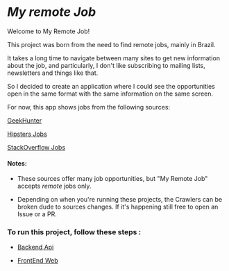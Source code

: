 # *My remote Job*

Welcome to My Remote Job!

This project was born from the need to find remote jobs, mainly in Brazil.

It takes a long time to navigate between many sites to get new information about the job, and particularly, I don't like subscribing to mailing lists, newsletters and things like that.

So I decided to create an application where I could see the opportunities open in the same format with the same information on the same screen.

For now, this app shows jobs from the following sources:

[GeekHunter](https://www.geekhunter.com.br "GeekHunter")

[Hipsters Jobs](http://hipsters.jobs "Hipsters Jobs")

[StackOverflow Jobs](https://stackoverflow.com/jobs "StackOverflow")

#### Notes:
- These sources offer many job opportunities, but "My Remote Job" accepts _*remote*_  jobs only. 

- Depending on when you're running these projects, the Crawlers can be broken dude to sources changes. If it's happening still free to open an Issue or a PR.

### To run this project, follow these steps :

- [Backend Api]( https://github.com/leo2d/my-remote-job/blob/master/server/README.md "BackEnd") 

- [FrontEnd Web]( https://github.com/leo2d/my-remote-job/blob/master/web/README.md "FrontEnd") 
